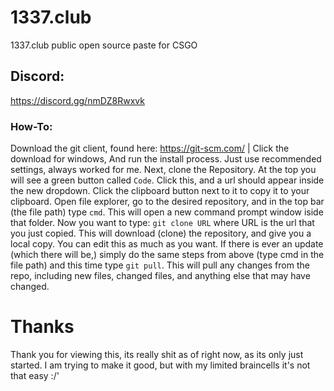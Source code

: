 # 1337.club
1337.club public open source paste for CSGO

## Discord:
https://discord.gg/nmDZ8Rwxvk

### How-To:
Download the git client, found here: https://git-scm.com/ | Click the download for windows, And run the install process. Just use recommended settings, always worked for me.
Next, clone the Repository. At the top you will see a green button called `Code`. Click this, and a url should appear inside the new dropdown. Click the clipboard button next to it to copy it to your clipboard.
Open file explorer, go to the desired repository, and in the top bar (the file path) type `cmd`. This will open a new command prompt window iside that folder.
Now you want to type: `git clone URL` where URL is the url that you just copied. This will download (clone) the repository, and give you a local copy. You can edit this as much as you want.
If there is ever an update (which there will be,) simply do the same steps from above (type cmd in the file path) and this time type `git pull`. This will pull any changes from the repo, including new files, changed files, and anything else that may have changed.


# Thanks
Thank you for viewing this, its really shit as of right now, as its only just started. I am trying to make it good, but with my limited braincells it's not that easy :/'